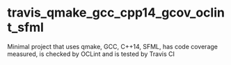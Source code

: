 # travis_qmake_gcc_cpp14_gcov_oclint_sfml
Minimal project that uses qmake, GCC, C++14, SFML, has code coverage measured, is checked by OCLint and is tested by Travis CI

